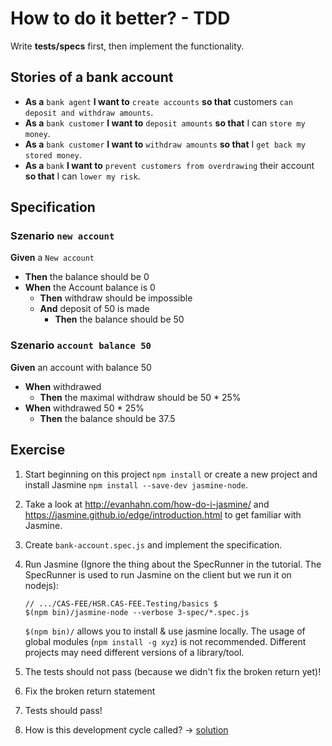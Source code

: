 # How to do it better? - TDD

Write **tests/specs** first, then implement the functionality.


## Stories of a bank account

* **As a** `bank agent` **I want to** `create accounts` **so that** customers `can deposit and withdraw amounts`.
* **As a** `bank customer` **I want to** `deposit amounts` **so that** I can `store my money`.
* **As a** `bank customer` **I want to** `withdraw amounts` **so that** I `get back my stored money`.
* **As a** `bank` **I want to** `prevent customers from overdrawing` their account **so that** I can `lower my risk`.


## Specification

### Szenario `new account`
**Given** a `New account`
* **Then** the balance should be 0
* **When** the Account balance is 0
	* **Then** withdraw should be impossible
	* **And** deposit of 50 is made
		* **Then** the balance should be 50

### Szenario `account balance 50`
**Given** an account with balance 50
* **When** withdrawed
	* **Then** the maximal withdraw should be 50 * 25%
* **When** withdrawed 50 * 25%
	* **Then** the balance should be 37.5


## Exercise

1. Start beginning on this project `npm install` or create a new project and install Jasmine `npm install --save-dev jasmine-node`.
2. Take a look at http://evanhahn.com/how-do-i-jasmine/ and https://jasmine.github.io/edge/introduction.html to get familiar with Jasmine.
3. Create `bank-account.spec.js` and implement the specification.
4. Run Jasmine (Ignore the thing about the SpecRunner in the tutorial. The SpecRunner is used to run Jasmine on the client but we run it on nodejs):
	```shell
	// .../CAS-FEE/HSR.CAS-FEE.Testing/basics $
	$(npm bin)/jasmine-node --verbose 3-spec/*.spec.js
	```

	`$(npm bin)/` allows you to install & use jasmine locally.
	The usage of global modules (`npm install -g xyz`) is not recommended.
	Different projects may need different versions of a library/tool.
5. The tests should not pass (because we didn't fix the broken return yet)!
6. Fix the broken return statement
7. Tests should pass!
8. How is this development cycle called? -> [solution](./4-solution/bank-account.spec.js)
